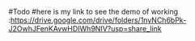#Todo
#here is my link to see the demo of working :https://drive.google.com/drive/folders/1nyNCh6bPk-J2OwhJFenKAvwHDIWh9NIV?usp=share_link
